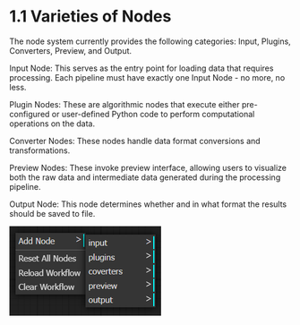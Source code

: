 # 1.1 Varieties of Nodes

The node system currently provides the following categories: Input, Plugins, Converters, Preview, and Output.

Input Node: This serves as the entry point for loading data that requires processing. Each pipeline must have exactly one Input Node - no more, no less.

Plugin Nodes: These are algorithmic nodes that execute either pre-configured or user-defined Python code to perform computational operations on the data.

Converter Nodes: These nodes handle data format conversions and transformations.

Preview Nodes: These invoke preview interface, allowing users to visualize both the raw data and intermediate data generated during the processing pipeline.

Output Node: This node determines whether and in what format the results should be saved to file.

![Image](img/image_68.png)

